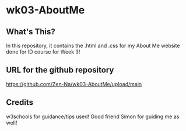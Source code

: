 # wk03-AboutMe

## What's This?
In this repository, it contains the .html and .css for my About Me website done for ID course for Week 3!

## URL for the github repository
https://github.com/Zen-Na/wk03-AboutMe/upload/main

## Credits
w3schools for guidance/tips used!
Good friend Simon for guiding me as well!

